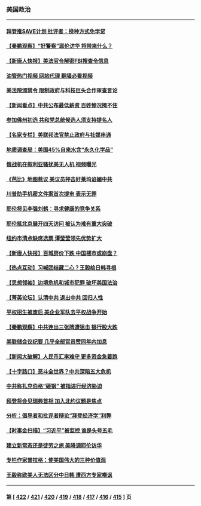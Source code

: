 ### 美国政治
---
#### [拜登推SAVE计划 批评者：换种方式免学贷](../../pages/ncid1078159/n14029868.md?07070845) 
#### [【秦鹏观察】“好警察”耶伦访华 将带来什么？](../../pages/ncid1078159/n14029877.md?07070845) 
#### [【新唐人快报】美法官令解密FBI搜查令信息](../../pages/ncid1078159/n14029872.md?07070845) 
#### [油管热门视频 网站代理 翻墙必看视频](http://138.2.39.72:81/youtube.html?epic-marker?07070845)
#### [美法院颁禁令 限制政府与科技巨头合作审查言论](../../pages/ncid1078159/n14029671.md?07070845) 
#### [【新闻看点】中共公布最低薪资 百姓惨况掩不住](../../pages/ncid1078159/n14029789.md?07070845) 
#### [参加佛州初选 共和党总统候选人须支持提名人](../../pages/ncid1078159/n14029816.md?07070845) 
#### [【名家专栏】美联邦法官禁止政府与社媒串通](../../pages/ncid1078159/n14029628.md?07070845) 
#### [地质调查局：美国45%自来水含“永久化学品”](../../pages/ncid1078159/n14029693.md?07070845) 
#### [俄战机在叙利亚骚扰美无人机 视频曝光](../../pages/ncid1078159/n14029784.md?07070845) 
#### [《芭比》地图惹议 美议员抨击好莱坞谄媚中共](../../pages/ncid1078159/n14029665.md?07070845) 
#### [川普助手机密文件案首次提审 表示无罪](../../pages/ncid1078159/n14029775.md?07070845) 
#### [耶伦将见李强刘鹤：寻求健康的竞争关系](../../pages/ncid1078159/n14029757.md?07070845) 
#### [耶伦抵北京展开四天访问 被认为难有重大突破](../../pages/ncid1078159/n14029596.md?07070845) 
#### [纽约市清点缺席选票 谭莹莹领先优势扩大](../../pages/ncid1078159/n14029277.md?07070845) 
#### [【新唐人快报】百城房价下跌 中国楼市或崩盘？](../../pages/ncid1078159/n14029099.md?07070845) 
#### [【热点互动】习喊团结藏二心？王毅给日韩寻根](../../pages/ncid1078159/n14029106.md?07070845) 
#### [【思想领袖】边境危机和城市犯罪 破坏美国法治](../../pages/ncid1078159/n14023646.md?07070845) 
#### [【菁英论坛】认清中共 退出中共 回归人性](../../pages/ncid1078159/n14029094.md?07070845) 
#### [平权招生被废后 美企业军队去平权战争开始](../../pages/ncid1078159/n14028890.md?07070845) 
#### [【秦鹏观察】中共连出三张牌遭狙击 银行股大跌](../../pages/ncid1078159/n14028999.md?07070845) 
#### [美联储会议纪要 几乎全部官员赞同年内加息](../../pages/ncid1078159/n14029083.md?07070845) 
#### [【新闻大破解】人民币汇率难守 更多资金急着跑](../../pages/ncid1078159/n14028961.md?07070845) 
#### [【十字路口】恶斗全世界？中共深陷五大危机](../../pages/ncid1078159/n14028830.md?07070845) 
#### [中共称扎克伯格“砸锅” 被指进行经济胁迫](../../pages/ncid1078159/n14028986.md?07070845) 
#### [拜登将会见瑞典首相 加入北约议题是焦点](../../pages/ncid1078159/n14028923.md?07070845) 
#### [分析：倡导者和批评者辩论“拜登经济学”利弊](../../pages/ncid1078159/n14028849.md?07070845) 
#### [【时事金扫描】“习近平”被监控 谁是头号五毛](../../pages/ncid1078159/n14028879.md?07070845) 
#### [建立新常态还是徒劳之旅 美降调耶伦访华](../../pages/ncid1078159/n14028848.md?07070845) 
#### [专栏作家普拉格：使美国伟大的三种价值观](../../pages/ncid1078159/n14028522.md?07070845) 
#### [王毅称欧美人无法区分中日韩 遭西方专家嘲讽](../../pages/ncid1078159/n14028412.md?07070845) 

---
#### 第 [ [422](./422.md?07070845) / [421](./421.md?07070845) / [420](./420.md?07070845) / [419](./419.md?07070845) / [418](./418.md?07070845) / [417](./417.md?07070845) / [416](./416.md?07070845) / [415](./415.md?07070845) ] 页
